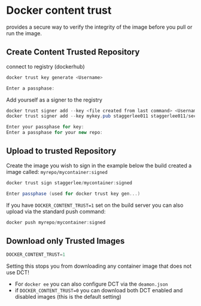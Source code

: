 # Docker content trust

provides a secure way to verify the integrity of the image before you pull or run the image.

## Create Content Trusted Repository

connect to registry (dockerhub)

``` c#
docker trust key generate <Username>

Enter a passphase:
```

Add yourself as a signer to the registry

``` c#
docker trust signer add --key <file created from last command> <Username> <reponame>
docker trust signer add --key mykey.pub staggerlee011 staggerlee011/secure-content

Enter your passphase for key:
Enter a passphase for your new repo:
```

## Upload to trusted Repository

Create the image you wish to sign in the example below the build created a image called: `myrepo/mycontainer:signed`

``` c#
docker trust sign staggerlee/mycontainer:signed

Enter passphase (used for docker trust key gen...)
```

If you have `DOCKER_CONTENT_TRUST=1` set on the build server you can also upload via the standard push command:

``` c#
docker push myrepo/mycontainer:signed
```

## Download only Trusted Images

``` c#
DOCKER_CONTENT_TRUST=1
```

Setting this stops you from downloading any container image that does not use DCT!  

- For `docker ee` you can also configure DCT via the `deamon.json`
- if `DOCKER_CONTENT_TRUST=0` you can download both DCT enabled and disabled images (this is the default setting)
